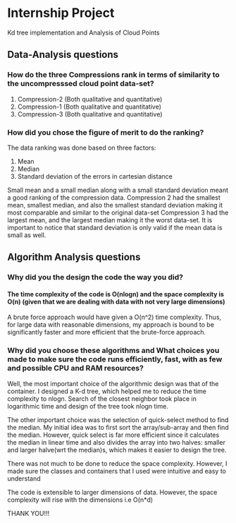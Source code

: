 # Internship Project

Kd tree implementation and Analysis of Cloud Points

## Data-Analysis questions

### How do the three Compressions rank in terms of similarity to the uncompresssed cloud point data-set?
  1. Compression-2 (Both qualitative and quantitative)
  2. Compression-1 (Both qualitative and quantitative)
  3. Compression-3 (Both qualitative and quantitative)

### How did you chose the figure of merit to do the ranking?
 The data ranking was done based on three factors:
  1. Mean
  2. Median
  3. Standard deviation of the errors in cartesian distance 
  
 Small mean and a small median along with a small standard deviation meant a good ranking of the compression
 data. Compression 2 had the smallest mean, smallest median, and also the smallest standard deviation making it most comparable 
 and similar to the original data-set Compression 3 had the largest mean, and the largest median making it the worst data-set.
 It is important to notice that standard deviation is only valid if the mean data is small as well.



## Algorithm Analysis questions
### Why did you the design the code the way you did?
#### The time complexity of the code is O(nlogn) and the space complexity is O(n) (given that we are dealing with data with not very large dimensions) 
A brute force approach would have given a O(n^2) time complexity. Thus, for large data with reasonable dimensions, 
my approach is bound to be significantly faster and more efficient that the brute-force approach.
### Why did you choose these algorithms and What choices you made to make sure the code runs efficiently, fast, with as few and possible CPU and RAM resources?
Well, the most important choice of the algorithmic design was that of the container. I designed a K-d tree, which helped me to reduce the time complexity to nlogn. Search of the closest neighbor took place in logarithmic time and design of the tree took nlogn time.

The other important choice was the selection of quick-select method to find the median. My initial idea was to first sort the array/sub-array and then find the median. However, quick select is far more efficient since it calculates the median in linear time and also divides the array into two halves: smaller and larger halve(wrt the median)s, which makes it easier to design the tree.

There was not much to be done to reduce the space complexity. However, I made sure the classes and containers that I used were intuitive and easy to understand

The code is extensible to larger dimensions of data. However, the space complexity will rise with the dimensions i.e O(n*d)

THANK YOU!!!

